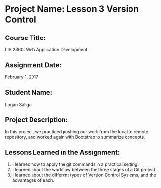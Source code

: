 # Project Name:  Lesson 3 Version Control

## Course Title:
LIS 2360:  Web Application Development

## Assignment Date:  
February 1, 2017

## Student Name:  
Logan Saliga

## Project Description:
In this project, we practiced pushing our work from the local to remote repository, and worked again with Bootstrap to summarize concepts.

## Lessons Learned in the Assignment:
1. I learned how to apply the git commands in a practical setting.
2. I learned about the workflow between the three stages of a Git project.
3. I learned about the different types of Version Control Systems, and the advantages of each.
